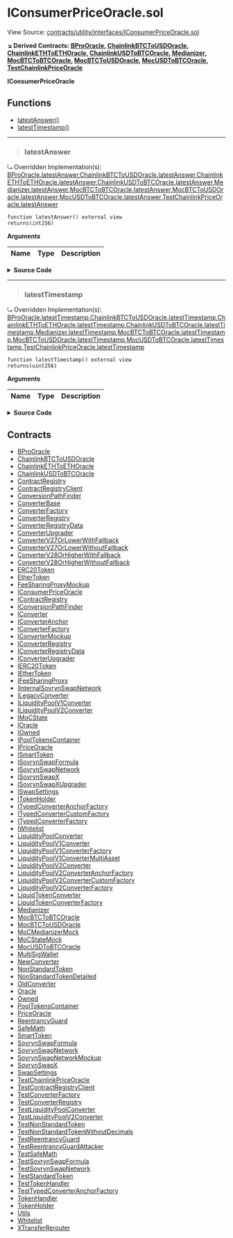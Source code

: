 # IConsumerPriceOracle.sol

View Source: [contracts/utility/interfaces/IConsumerPriceOracle.sol](../solidity/contracts/utility/interfaces/IConsumerPriceOracle.sol)

**↘ Derived Contracts: [BProOracle](BProOracle.md), [ChainlinkBTCToUSDOracle](ChainlinkBTCToUSDOracle.md), [ChainlinkETHToETHOracle](ChainlinkETHToETHOracle.md), [ChainlinkUSDToBTCOracle](ChainlinkUSDToBTCOracle.md), [Medianizer](Medianizer.md), [MocBTCToBTCOracle](MocBTCToBTCOracle.md), [MocBTCToUSDOracle](MocBTCToUSDOracle.md), [MocUSDToBTCOracle](MocUSDToBTCOracle.md), [TestChainlinkPriceOracle](TestChainlinkPriceOracle.md)**

**IConsumerPriceOracle**

## Functions

- [latestAnswer()](#latestanswer)
- [latestTimestamp()](#latesttimestamp)

---    

> ### latestAnswer

⤿ Overridden Implementation(s): [BProOracle.latestAnswer](BProOracle.md#latestanswer),[ChainlinkBTCToUSDOracle.latestAnswer](ChainlinkBTCToUSDOracle.md#latestanswer),[ChainlinkETHToETHOracle.latestAnswer](ChainlinkETHToETHOracle.md#latestanswer),[ChainlinkUSDToBTCOracle.latestAnswer](ChainlinkUSDToBTCOracle.md#latestanswer),[Medianizer.latestAnswer](Medianizer.md#latestanswer),[MocBTCToBTCOracle.latestAnswer](MocBTCToBTCOracle.md#latestanswer),[MocBTCToUSDOracle.latestAnswer](MocBTCToUSDOracle.md#latestanswer),[MocUSDToBTCOracle.latestAnswer](MocUSDToBTCOracle.md#latestanswer),[TestChainlinkPriceOracle.latestAnswer](TestChainlinkPriceOracle.md#latestanswer)

```solidity
function latestAnswer() external view
returns(int256)
```

**Arguments**

| Name        | Type           | Description  |
| ------------- |------------- | -----|

<details>
	<summary><strong>Source Code</strong></summary>

```javascript
function latestAnswer() external view returns (int256);
```
</details>

---    

> ### latestTimestamp

⤿ Overridden Implementation(s): [BProOracle.latestTimestamp](BProOracle.md#latesttimestamp),[ChainlinkBTCToUSDOracle.latestTimestamp](ChainlinkBTCToUSDOracle.md#latesttimestamp),[ChainlinkETHToETHOracle.latestTimestamp](ChainlinkETHToETHOracle.md#latesttimestamp),[ChainlinkUSDToBTCOracle.latestTimestamp](ChainlinkUSDToBTCOracle.md#latesttimestamp),[Medianizer.latestTimestamp](Medianizer.md#latesttimestamp),[MocBTCToBTCOracle.latestTimestamp](MocBTCToBTCOracle.md#latesttimestamp),[MocBTCToUSDOracle.latestTimestamp](MocBTCToUSDOracle.md#latesttimestamp),[MocUSDToBTCOracle.latestTimestamp](MocUSDToBTCOracle.md#latesttimestamp),[TestChainlinkPriceOracle.latestTimestamp](TestChainlinkPriceOracle.md#latesttimestamp)

```solidity
function latestTimestamp() external view
returns(uint256)
```

**Arguments**

| Name        | Type           | Description  |
| ------------- |------------- | -----|

<details>
	<summary><strong>Source Code</strong></summary>

```javascript
function latestTimestamp() external view returns (uint256);
```
</details>

## Contracts

* [BProOracle](BProOracle.md)
* [ChainlinkBTCToUSDOracle](ChainlinkBTCToUSDOracle.md)
* [ChainlinkETHToETHOracle](ChainlinkETHToETHOracle.md)
* [ChainlinkUSDToBTCOracle](ChainlinkUSDToBTCOracle.md)
* [ContractRegistry](ContractRegistry.md)
* [ContractRegistryClient](ContractRegistryClient.md)
* [ConversionPathFinder](ConversionPathFinder.md)
* [ConverterBase](ConverterBase.md)
* [ConverterFactory](ConverterFactory.md)
* [ConverterRegistry](ConverterRegistry.md)
* [ConverterRegistryData](ConverterRegistryData.md)
* [ConverterUpgrader](ConverterUpgrader.md)
* [ConverterV27OrLowerWithFallback](ConverterV27OrLowerWithFallback.md)
* [ConverterV27OrLowerWithoutFallback](ConverterV27OrLowerWithoutFallback.md)
* [ConverterV28OrHigherWithFallback](ConverterV28OrHigherWithFallback.md)
* [ConverterV28OrHigherWithoutFallback](ConverterV28OrHigherWithoutFallback.md)
* [ERC20Token](ERC20Token.md)
* [EtherToken](EtherToken.md)
* [FeeSharingProxyMockup](FeeSharingProxyMockup.md)
* [IConsumerPriceOracle](IConsumerPriceOracle.md)
* [IContractRegistry](IContractRegistry.md)
* [IConversionPathFinder](IConversionPathFinder.md)
* [IConverter](IConverter.md)
* [IConverterAnchor](IConverterAnchor.md)
* [IConverterFactory](IConverterFactory.md)
* [IConverterMockup](IConverterMockup.md)
* [IConverterRegistry](IConverterRegistry.md)
* [IConverterRegistryData](IConverterRegistryData.md)
* [IConverterUpgrader](IConverterUpgrader.md)
* [IERC20Token](IERC20Token.md)
* [IEtherToken](IEtherToken.md)
* [IFeeSharingProxy](IFeeSharingProxy.md)
* [IInternalSovrynSwapNetwork](IInternalSovrynSwapNetwork.md)
* [ILegacyConverter](ILegacyConverter.md)
* [ILiquidityPoolV1Converter](ILiquidityPoolV1Converter.md)
* [ILiquidityPoolV2Converter](ILiquidityPoolV2Converter.md)
* [IMoCState](IMoCState.md)
* [IOracle](IOracle.md)
* [IOwned](IOwned.md)
* [IPoolTokensContainer](IPoolTokensContainer.md)
* [IPriceOracle](IPriceOracle.md)
* [ISmartToken](ISmartToken.md)
* [ISovrynSwapFormula](ISovrynSwapFormula.md)
* [ISovrynSwapNetwork](ISovrynSwapNetwork.md)
* [ISovrynSwapX](ISovrynSwapX.md)
* [ISovrynSwapXUpgrader](ISovrynSwapXUpgrader.md)
* [ISwapSettings](ISwapSettings.md)
* [ITokenHolder](ITokenHolder.md)
* [ITypedConverterAnchorFactory](ITypedConverterAnchorFactory.md)
* [ITypedConverterCustomFactory](ITypedConverterCustomFactory.md)
* [ITypedConverterFactory](ITypedConverterFactory.md)
* [IWhitelist](IWhitelist.md)
* [LiquidityPoolConverter](LiquidityPoolConverter.md)
* [LiquidityPoolV1Converter](LiquidityPoolV1Converter.md)
* [LiquidityPoolV1ConverterFactory](LiquidityPoolV1ConverterFactory.md)
* [LiquidityPoolV1ConverterMultiAsset](LiquidityPoolV1ConverterMultiAsset.md)
* [LiquidityPoolV2Converter](LiquidityPoolV2Converter.md)
* [LiquidityPoolV2ConverterAnchorFactory](LiquidityPoolV2ConverterAnchorFactory.md)
* [LiquidityPoolV2ConverterCustomFactory](LiquidityPoolV2ConverterCustomFactory.md)
* [LiquidityPoolV2ConverterFactory](LiquidityPoolV2ConverterFactory.md)
* [LiquidTokenConverter](LiquidTokenConverter.md)
* [LiquidTokenConverterFactory](LiquidTokenConverterFactory.md)
* [Medianizer](Medianizer.md)
* [MocBTCToBTCOracle](MocBTCToBTCOracle.md)
* [MocBTCToUSDOracle](MocBTCToUSDOracle.md)
* [MoCMedianizerMock](MoCMedianizerMock.md)
* [MoCStateMock](MoCStateMock.md)
* [MocUSDToBTCOracle](MocUSDToBTCOracle.md)
* [MultiSigWallet](MultiSigWallet.md)
* [NewConverter](NewConverter.md)
* [NonStandardToken](NonStandardToken.md)
* [NonStandardTokenDetailed](NonStandardTokenDetailed.md)
* [OldConverter](OldConverter.md)
* [Oracle](Oracle.md)
* [Owned](Owned.md)
* [PoolTokensContainer](PoolTokensContainer.md)
* [PriceOracle](PriceOracle.md)
* [ReentrancyGuard](ReentrancyGuard.md)
* [SafeMath](SafeMath.md)
* [SmartToken](SmartToken.md)
* [SovrynSwapFormula](SovrynSwapFormula.md)
* [SovrynSwapNetwork](SovrynSwapNetwork.md)
* [SovrynSwapNetworkMockup](SovrynSwapNetworkMockup.md)
* [SovrynSwapX](SovrynSwapX.md)
* [SwapSettings](SwapSettings.md)
* [TestChainlinkPriceOracle](TestChainlinkPriceOracle.md)
* [TestContractRegistryClient](TestContractRegistryClient.md)
* [TestConverterFactory](TestConverterFactory.md)
* [TestConverterRegistry](TestConverterRegistry.md)
* [TestLiquidityPoolConverter](TestLiquidityPoolConverter.md)
* [TestLiquidityPoolV2Converter](TestLiquidityPoolV2Converter.md)
* [TestNonStandardToken](TestNonStandardToken.md)
* [TestNonStandardTokenWithoutDecimals](TestNonStandardTokenWithoutDecimals.md)
* [TestReentrancyGuard](TestReentrancyGuard.md)
* [TestReentrancyGuardAttacker](TestReentrancyGuardAttacker.md)
* [TestSafeMath](TestSafeMath.md)
* [TestSovrynSwapFormula](TestSovrynSwapFormula.md)
* [TestSovrynSwapNetwork](TestSovrynSwapNetwork.md)
* [TestStandardToken](TestStandardToken.md)
* [TestTokenHandler](TestTokenHandler.md)
* [TestTypedConverterAnchorFactory](TestTypedConverterAnchorFactory.md)
* [TokenHandler](TokenHandler.md)
* [TokenHolder](TokenHolder.md)
* [Utils](Utils.md)
* [Whitelist](Whitelist.md)
* [XTransferRerouter](XTransferRerouter.md)
